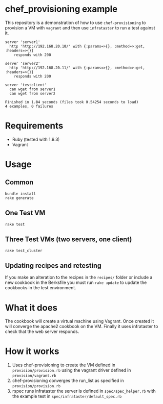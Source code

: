 # chef_provisioning example

This repository is a demonstration of how to use `chef-provisioning` to provision a VM with `vagrant` and then use `infrataster` to run a test against it.

    server 'server1'
      http 'http://192.168.20.10/' with {:params=>{}, :method=>:get, :headers=>{}}
        responds with 200
    
    server 'server2'
      http 'http://192.168.20.11/' with {:params=>{}, :method=>:get, :headers=>{}}
        responds with 200
    
    server 'testclient'
      can wget from server1
      can wget from server2
    
    Finished in 1.84 seconds (files took 0.54254 seconds to load)
    4 examples, 0 failures

# Requirements
  * Ruby (tested with 1.9.3)
  * Vagrant

# Usage
## Common

    bundle install
    rake generate

## One Test VM

    rake test

## Three Test VMs (two servers, one client)

    rake test_cluster

## Updating recipes and retesting

If you make an alteration to the recipes in the `recipes/` folder or include a new cookbook in the Berksfile you must run `rake update` to update the cookbooks in the test environment.

# What it does

The cookbook will create a virtual machine using Vagrant. Once created it will converge the apache2 cookbook on the VM. Finally it uses infrataster to check that the web server responds.

# How it works

1. Uses chef-provisioning to create the VM defined in `provision/provision.rb` using the vagrant driver defined in `provision/vagrant.rb`
2. chef-provisioning converges the run_list as specified in `provision/provision.rb`
3. rspec runs infrataster the server is defined in `spec/spec_helper.rb` with the example test in `spec/infrataster/default_spec.rb`
